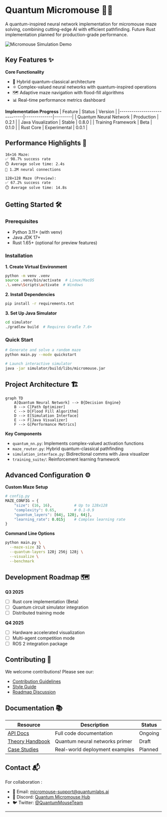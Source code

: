 # Quantum Micromouse 🤖🌀

A quantum-inspired neural network implementation for micromouse maze solving, combining cutting-edge AI with efficient pathfinding. Future Rust implementation planned for production-grade performance.

![Micromouse Simulation Demo](assets/simulation-screenshot.png) 

## Key Features ✨

**Core Functionality**
- 🧠 Hybrid quantum-classical architecture
- ⚛️ Complex-valued neural networks with quantum-inspired operations
- 🗺️ Adaptive maze navigation with flood-fill algorithms
- 📊 Real-time performance metrics dashboard

**Implementation Progress**
| Feature                      | Status       | Version |
|------------------------------|--------------|---------|
| Quantum Neural Network       | Production   | 0.2.1   |
| Java Visualization           | Stable       | 0.8.0   |
| Training Framework           | Beta         | 0.1.0   |
| Rust Core                    | Experimental | 0.0.1   |

## Performance Highlights 🚀
```text
16×16 Maze:
✅ 98.7% success rate 
⏱️ Average solve time: 2.4s
🧠 1.2M neural connections

128×128 Maze (Preview):
✅ 67.2% success rate
⏱️ Average solve time: 14.8s
```

## Getting Started 🛠️

### Prerequisites
- Python 3.11+ (with venv)
- Java JDK 17+
- Rust 1.65+ (optional for preview features)

### Installation

**1. Create Virtual Environment**
```bash
python -m venv .venv
source .venv/bin/activate  # Linux/MacOS
.\.venv\Scripts\activate  # Windows
```

**2. Install Dependencies**
```bash
pip install -r requirements.txt
```

**3. Set Up Java Simulator**
```bash
cd simulator
./gradlew build  # Requires Gradle 7.6+
```

### Quick Start
```bash
# Generate and solve a random maze
python main.py --mode quickstart

# Launch interactive simulator
java -jar simulator/build/libs/micromouse.jar
```

## Project Architecture 🏗️

```mermaid
graph TD
    A[Quantum Neural Network] --> B{Decision Engine}
    B --> C[Path Optimizer]
    C --> D[Flood Fill Algorithm]
    D --> E[Simulation Interface]
    E --> F[Java Visualizer]
    F --> G[Performance Metrics]
```

**Key Components**
- `quantum_nn.py`: Implements complex-valued activation functions
- `maze_router.py`: Hybrid quantum-classical pathfinding
- `simulation_interface.py`: Bidirectional comms with Java visualizer
- `training_suite/`: Reinforcement learning framework

## Advanced Configuration ⚙️

**Custom Maze Setup**
```python
# config.py
MAZE_CONFIG = {
    "size": (16, 16),          # Up to 128x128
    "complexity": 0.65,        # 0.1-0.9
    "quantum_layers": [64j, 128j, 64j],
    "learning_rate": 0.015j    # Complex learning rate
}
```

**Command Line Options**
```bash
python main.py \
  --maze-size 32 \
  --quantum-layers 128j 256j 128j \
  --visualize \
  --benchmark
```

## Development Roadmap 🗺️

**Q3 2025**
- [ ] Rust core implementation (Beta)
- [ ] Quantum circuit simulator integration
- [ ] Distributed training mode

**Q4 2025**
- [ ] Hardware accelerated visualization
- [ ] Multi-agent competition mode
- [ ] ROS 2 integration package

## Contributing 🤝

We welcome contributions! Please see our:
- [Contribution Guidelines](docs/CONTRIBUTING.md)
- [Style Guide](docs/STYLE_GUIDE.md)
- [Roadmap Discussion](https://github.com/sane-RK9/micromouse/discussions/42)

## Documentation 📚

| Resource                  | Description                     | Status   |
|---------------------------|---------------------------------|----------|
| [API Docs]()              | Full code documentation         | Ongoing  |
| [Theory Handbook]()       | Quantum neural networks primer  | Draft    |
| [Case Studies]()          | Real-world deployment examples  | Planned  |

## Contact 📬

For collaboration :
- 📧 Email: [micromouse-support@quantumlabs.ai](mailto:micromouse-support@quantummouse.ai)
- 💬 Discord: [Quantum Micromouse Hub](https://discord.gg/quantum-micromouse)
- 🐦 Twitter: [@QuantumMouseTeam](https://twitter.com/QuantumMouseTeam)

---

